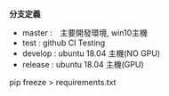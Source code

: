 **分支定義**
- master :　主要開發環境, win10主機
- test : github CI Testing
- develop : ubuntu 18.04 主機(NO GPU)
- release : ubuntu 18.04 主機(GPU)

pip freeze > requirements.txt